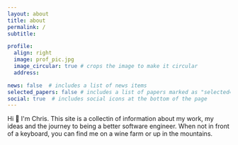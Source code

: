 ```yaml
---
layout: about
title: about
permalink: /
subtitle:

profile:
  align: right
  image: prof_pic.jpg
  image_circular: true # crops the image to make it circular
  address:

news: false  # includes a list of news items
selected_papers: false # includes a list of papers marked as "selected={true}"
social: true  # includes social icons at the bottom of the page
---
```


Hi 👋 I'm Chris. This site is a collectin of information about my work, my ideas and the journey to being a better software engineer. When not in front of a keyboard, you can find me on a wine farm or up in the mountains.
